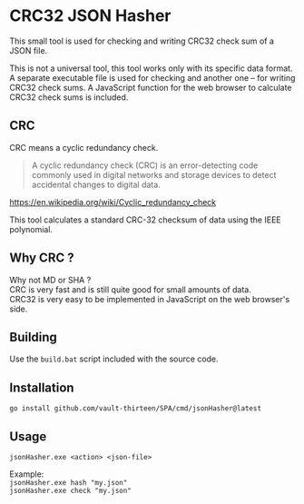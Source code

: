 # CRC32 JSON Hasher

This small tool is used for checking and writing CRC32 check sum of a JSON 
file.

This is not a universal tool, this tool works only with its specific data 
format. A separate executable file is used for checking and another one – for 
writing CRC32 check sums. A JavaScript function for the web browser to 
calculate CRC32 check sums is included.

## CRC

CRC means a cyclic redundancy check.

> A cyclic redundancy check (CRC) is an error-detecting code commonly used in 
digital networks and storage devices to detect accidental changes to digital 
data.

https://en.wikipedia.org/wiki/Cyclic_redundancy_check

This tool calculates a standard CRC-32 checksum of data using the IEEE 
polynomial.

## Why CRC ? 

Why not MD or SHA ?  
CRC is very fast and is still quite good for small amounts of data.  
CRC32 is very easy to be implemented in JavaScript on the web browser's side.

## Building

Use the `build.bat` script included with the source code.

## Installation

`go install github.com/vault-thirteen/SPA/cmd/jsonHasher@latest`   

## Usage

`jsonHasher.exe <action> <json-file>`

Example:  
`jsonHasher.exe hash "my.json"`  
`jsonHasher.exe check "my.json"`  
